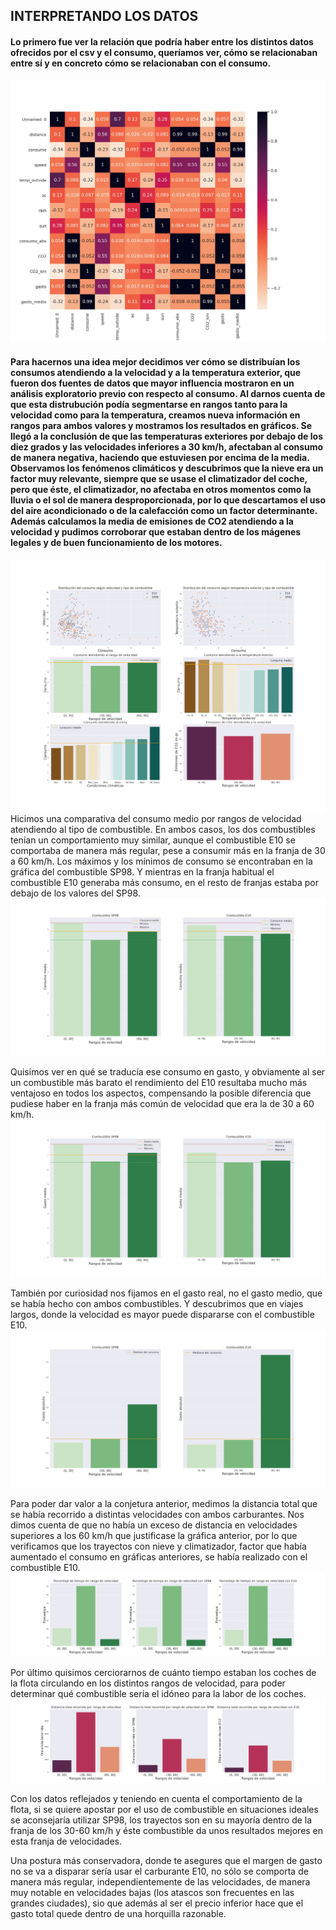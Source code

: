 ## INTERPRETANDO LOS DATOS

#### Lo primero fue ver la relación que podría haber entre los distintos datos ofrecidos por el csv y el consumo, queríamos ver, cómo se relacionaban entre sí y en concreto cómo se relacionaban con el consumo.
![correlaciones](https://github.com/as-Solo/reto_data/blob/main/img/correlaciones.jpg)


#### Para hacernos una idea mejor decidimos ver cómo se distribuían los consumos atendiendo a la velocidad y a la temperatura exterior, que fueron dos fuentes de datos que mayor influencia mostraron en un análisis exploratorio previo con respecto al consumo. Al darnos cuenta de que esta distrubución podía segmentarse en rangos tanto para la velocidad como para la temperatura, creamos nueva información en rangos para ambos valores y mostramos los resultados en gráficos. Se llegó a la conclusión de que las temperaturas exteriores por debajo de los diez grados y las velocidades inferiores a 30 km/h, afectaban al consumo de manera negativa, haciendo que estuviesen por encima de la media. Observamos los fenómenos climáticos y descubrimos que la nieve era un factor muy relevante, siempre que se usase el climatizador del coche, pero que éste, el climatizador, no afectaba en otros momentos como la lluvia o el sol de manera desproporcionada, por lo que descartamos el uso del aire acondicionado o de la calefacción como un factor determinante. Además calculamos la media de emisiones de CO2 atendiendo a la velocidad y pudimos corroborar que estaban dentro de los mágenes legales y de buen funcionamiento de los motores.
![consumos](https://github.com/as-Solo/reto_data/blob/main/img/Consumos.jpg)
Hicimos una comparativa del consumo medio por rangos de velocidad atendiendo al tipo de combustible. En ambos casos, los dos combustibles tenían un comportamiento muy similar, aunque el combustible E10 se comportaba de manera más regular, pese a consumir más en la franja de 30 a 60 km/h. Los máximos y los mínimos de consumo se encontraban en la gráfica del combustible SP98. Y mientras en la franja habitual el combustible E10 generaba más consumo, en el resto de franjas estaba por debajo de los valores del SP98.
![consumo_velocidad](https://github.com/as-Solo/reto_data/blob/main/img/Consumo_velocidad_combustible.jpg)

Quisimos ver en qué se traducía ese consumo en gasto, y obviamente al ser un combustible más barato el rendimiento del E10 resultaba mucho más ventajoso en todos los aspectos, compensando la posible diferencia que pudiese haber en la franja más común de velocidad que era la de 30 a 60 km/h.
![gasto_velocidad](https://github.com/as-Solo/reto_data/blob/main/img/Gasto_velocidad_combustible.jpg)

También por curiosidad nos fijamos en el gasto real, no el gasto medio, que se había hecho con ambos combustibles. Y descubrimos que en viajes largos, donde la velocidad es mayor puede dispararse con el combustible E10.
![gasto_absoluto_velocidad](https://github.com/as-Solo/reto_data/blob/main/img/Gastoabs_velocidad_combustible.jpg)

Para poder dar valor a la conjetura anterior, medimos la distancia total que se había recorrido a distintas velocidades con ambos carburantes. Nos dimos cuenta de que no había un exceso de distancia en velocidades superiores a los 60 km/h que justificase la gráfica anterior, por lo que verificamos que los trayectos con nieve y climatizador, factor que había aumentado el consumo en gráficas anteriores, se había realizado con el combustible E10.
![relacion_tiempo](https://github.com/as-Solo/reto_data/blob/main/img/Relacion_tiempo.jpg)

Por último quisimos cerciorarnos de cuánto tiempo estaban los coches de la flota circulando en los distintos rangos de velocidad, para poder determinar qué combustible sería el idóneo para la labor de los coches.
![relacion_distancia](https://github.com/as-Solo/reto_data/blob/main/img/Relacion_distancia.jpg)

Con los datos reflejados y teniendo en cuenta el comportamiento de la flota, si se quiere apostar por el uso de combustible en situaciones ideales se aconsejaría utilizar SP98, los trayectos son en su mayoría dentro de la franja de los 30-60 km/h y éste combustible da unos resultados mejores en esta franja de velocidades.

Una postura más conservadora, donde te asegures que el margen de gasto no se va a disparar sería usar el carburante E10, no sólo se comporta de manera más regular, independientemente de las velocidades, de manera muy notable en velocidades bajas (los atascos son frecuentes en las grandes ciudades), sio que además al ser el precio inferior hace que el gasto total quede dentro de una horquilla razonable.
